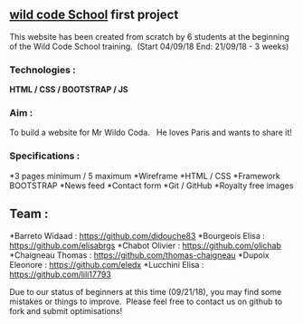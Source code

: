 

## [wild code School](https://wildcodeschool.fr/) first project


This website has been created from scratch by 6 students at the beginning of the Wild Code School training.&nbsp;
(Start 04/09/18 End: 21/09/18 - 3 weeks)&nbsp;

### Technologies :
**HTML / CSS / BOOTSTRAP / JS**


### Aim : 
To build a website for Mr Wildo Coda. &nbsp;
He loves Paris and wants to share it!


### Specifications :
*3 pages minimum / 5 maximum
*Wireframe
*HTML / CSS
*Framework BOOTSTRAP
*News feed
*Contact form
*Git / GitHub
*Royalty free images

## Team : 
*Barreto Widaad : https://github.com/didouche83
*Bourgeois Elisa : https://github.com/elisabrgs
*Chabot Olivier : https://github.com/olichab
*Chaigneau Thomas : https://github.com/thomas-chaigneau
*Dupoix Eleonore : https://github.com/eledx
*Lucchini Elisa : https://github.com/lili17793





Due to our status of beginners at this time (09/21/18), you may find some mistakes or things to improve.&nbsp;
Please feel free to contact us on github to fork and submit optimisations!





